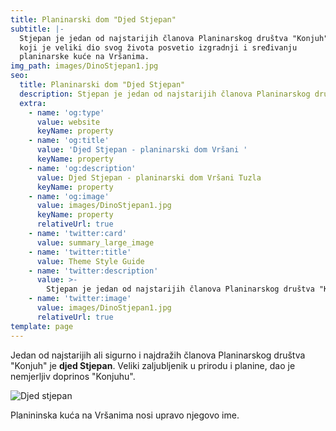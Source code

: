 ```yaml
---
title: Planinarski dom "Djed Stjepan"
subtitle: |-
  Stjepan je jedan od najstarijih članova Planinarskog društva "Konjuh" 
  koji je veliki dio svog života posvetio izgradnji i sređivanju 
  planinarske kuće na Vršanima.
img_path: images/DinoStjepan1.jpg
seo:
  title: Planinarski dom "Djed Stjepan"
  description: Stjepan je jedan od najstarijih članova Planinarskog društva "Konjuh" 
  extra:
    - name: 'og:type'
      value: website
      keyName: property
    - name: 'og:title'
      value: 'Djed Stjepan - planinarski dom Vršani '
      keyName: property
    - name: 'og:description'
      value: Djed Stjepan - planinarski dom Vršani Tuzla
      keyName: property
    - name: 'og:image'
      value: images/DinoStjepan1.jpg
      keyName: property
      relativeUrl: true
    - name: 'twitter:card'
      value: summary_large_image
    - name: 'twitter:title'
      value: Theme Style Guide
    - name: 'twitter:description'
      value: >-
        Stjepan je jedan od najstarijih članova Planinarskog društva "Konjuh" 
    - name: 'twitter:image'
      value: images/DinoStjepan1.jpg
      relativeUrl: true
template: page
---
```

Jedan od najstarijih ali sigurno i najdražih članova Planinarskog društva "Konjuh" je **djed Stjepan**. Veliki zaljubljenik u prirodu i planine, dao je nemjerljiv doprinos "Konjuhu".

![Djed stjepan](/images/mek2.jpg)

Planininska kuća na Vršanima nosi upravo njegovo ime.



